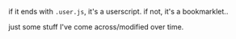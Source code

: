 if it ends with `.user.js`, it's a userscript. if not, it's a bookmarklet..

just some stuff I've come across/modified over time.
